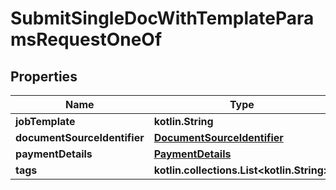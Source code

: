 
# SubmitSingleDocWithTemplateParamsRequestOneOf

## Properties
| Name | Type | Description | Notes |
| ------------ | ------------- | ------------- | ------------- |
| **jobTemplate** | **kotlin.String** |  |  |
| **documentSourceIdentifier** | [**DocumentSourceIdentifier**](DocumentSourceIdentifier.md) |  |  |
| **paymentDetails** | [**PaymentDetails**](PaymentDetails.md) |  |  [optional] |
| **tags** | **kotlin.collections.List&lt;kotlin.String&gt;** |  |  [optional] |



